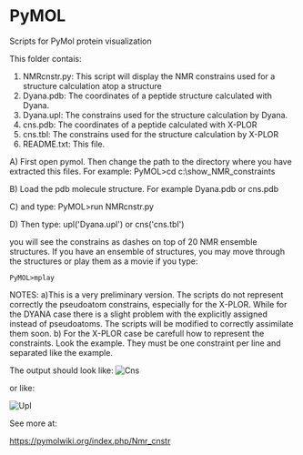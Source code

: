 # PyMOL

Scripts for PyMol protein visualization 

This folder contais:
1) NMRcnstr.py: This script will display the NMR constrains used for a structure calculation atop a structure
2) Dyana.pdb: The coordinates of a peptide structure calculated with Dyana.
3) Dyana.upl: The constrains used for the structure calculation by Dyana.
4) cns.pdb: The coordinates of a peptide calculated with X-PLOR
5) cns.tbl: The constrains used for the structure calculation by X-PLOR
6) README.txt: This file.

A)	First open pymol. 
	Then change the path to the directory where you have extracted this files. For example: 
	PyMOL>cd c:\show_NMR_constraints

B) 	Load the pdb molecule structure. For example Dyana.pdb or cns.pdb

C) 	and type:
	PyMOL>run NMRcnstr.py

D)	Then type:
	upl('Dyana.upl') or cns('cns.tbl')

you will see the constrains as dashes on top of 20 NMR ensemble structures. 
If you have an ensemble of structures, you may move through the structures or play them as a movie if you type:

	PyMOL>mplay




NOTES: 	a)This is a very preliminary version. The scripts do not represent correctly the pseudoatom constrains, especially for the X-PLOR. While for the DYANA case there is a slight problem with the explicitly assigned instead of pseudoatoms. The scripts will be modified to correctly assimilate them soon.
	b) For the X-PLOR case be carefull how to represent the constraints. Look the example. They must be one constraint per line and separated like the example.

 The output should look like:
![Cns](https://github.com/user-attachments/assets/6d42300f-fcfa-4672-b6ca-2ac0719b83ca)

 or like:

 ![Upl](https://github.com/user-attachments/assets/87dfc9ed-b867-44f1-95b4-9c292684ffe8)


 See more at:

https://pymolwiki.org/index.php/Nmr_cnstr

 

